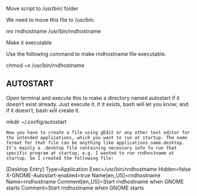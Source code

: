 Move script to /usr/bin/ folder

We need to move this file to /usr/bin.

mv rndhostname /usr/bin/rndhostname

Make it executable

Use the following command to make rndhostname file executable.

chmod +x /usr/bin/rndhostname


AUTOSTART
--------


Open terminal and execute this to make a directory named autostart if it doesn’t exist already. Just execute it. It it exists, bash will let you know; and if it doesn’t, bash will create it.

mkdir ~/.config/autostart

    Now you have to create a file using gEdit or any other text editor for the intended applications, which you want to run at startup. The name format for that file can be anything like applications_name.desktop. It’s mainly a .desktop file containing necessary info to run that specific program at startup, e.g. I wanted to run rndhostname at startup. So I created the following file:

[Desktop Entry]
Type=Application
Exec=/usr/bin/rndhostname
Hidden=false
X-GNOME-Autostart-enabled=true
Name[en_US]=rndhostname
Name=rndhostname
Comment[en_US]=Start rndhostname when GNOME starts
Comment=Start rndhostname when GNOME starts

   
